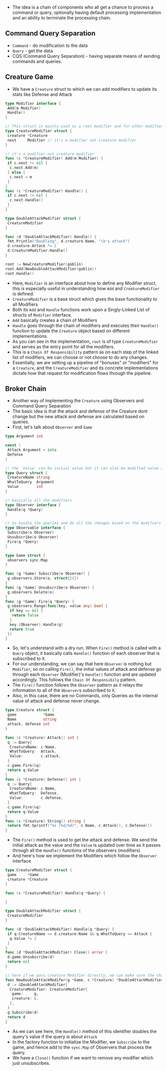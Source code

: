 - The idea is a chain of components who all get a chance to process a command or query, optionally having default processing implementation and an ability to terminate the processing chain.

## Command Query Separation

- `Command` - do modification to the data
- `Query` - get the data
- CQS (Command Query Separation) - having separate means of sending commands and queries.

## Creature Game

- We have a `Creature` struct to which we can add modifiers to update its stats like Defense and Attack

```go
type Modifier interface {
 Add(m Modifier)
 Handle()
}

// This struct is mainly used as a root modifier and for other modifiers to inherit Add() function
type CreatureModifier struct {
 creature *Creature
 next     Modifier // it's a modifier not creature modifier
}

// it's a modifier not creature modifier
func (c *CreatureModifier) Add(m Modifier) {
 if c.next != nil {
  c.next.Add(m)
 } else {
  c.next = m
 }
}
func (c *CreatureModifier) Handle() {
 if c.next != nil {
  c.next.Handle()
 }
}

type DoubleAttackModifier struct {
 CreatureModifier
}

func (d *DoubleAttackModifier) Handle() {
 fmt.Println("Doubling", d.creature.Name, "\b's attack")
 d.creature.Attack *= 2
 d.CreatureModifier.Handle()
}

root := NewCreatureModifier(goblin)
root.Add(NewDoubleAttackModifier(goblin))
root.Handle()
```

- Here, `Modifier` is an interface about how to define any Modifier struct, this is especially useful in understanding how `Add` and `CreatureModifier` is defined.
- `CreatureModifier` is a base struct which gives the base functionality to all Modifiers
- Both its `Add` and `Handle` functions work upon a Singly-Linked List of structs of `Modifier` interface.
- `Add` basically creates a chain of Modifiers
- `Handle` goes through the chain of modifiers and executes their `Handle()` function to update the `Creature` object based on different implementations.
- As you can see in the implementation, `root` is of type `CreatureModifier` and serves as the entry point for all the modifiers.
- This is a `Chain Of Responsibility` pattern as on each step of the linked list of modifiers, we can choose or not choose to do any changes.
- Essentially, we are setting up a pipeline of "bonuses" or "modifiers" for a `Creature`, and the `CreatureModifier` and its concrete implementations dictate how that request for modification flows through the pipeline.

## Broker Chain

- Another way of implementing the `Creature` using Observers and Command Query Separation
- The basic idea is that the attack and defense of the Creature dont change but the new attack and defense are calculated based on queries.
- First, let's talk about `Observer` and `Game`

```go
type Argument int

const (
 Attack Argument = iota
 Defense
)

// the `Value` can be initial value but it can also be modified value after going through modifiers
type Query struct {
 CreatureName string
 WhatToQuery  Argument
 Value        int
}

// basically all the modifiers
type Observer interface {
 Handle(q *Query)
}

// to handle the queries and do all the changes based on the modifiers
type Observable interface {
 Subscribe(o Observer)
 Unsubscribe(o Observer)
 Fire(q *Query)
}

type Game struct {
 observers sync.Map
}

func (g *Game) Subscribe(o Observer) {
 g.observers.Store(o, struct{}{})
}
func (g *Game) Unsubscribe(o Observer) {
 g.observers.Delete(o)
}
func (g *Game) Fire(q *Query) {
 g.observers.Range(func(key, value any) bool {
  if key == nil {
   return false
  }
  key.(Observer).Handle(q)
  return true
 })
}
```

- So, let's understand with a dry run. When `Fire()` method is called with a `Query` object, it basically calls `Handle()` function of each observer that is subscribed to it.
- For our understanding, we can say that here `Observer` is nothing but `Modifier`, so on calling `Fire()`, the initial values of attack and defense go through each `Observer` (Modifier)'s `Handle()` function and are updated accordingly. This follows the `Chain Of Responsibily` pattern.
- The `Fire()` function follows the `Observer` pattern as it relays the information to all of the `Observer`s subscribed to it.
- Also, in this case, there are no Commands, only Queries as the internal value of attack and defense never change.

```go
type Creature struct {
 game            *Game
 Name            string
 attack, defense int
}

func (c *Creature) Attack() int {
 q := Query{
  CreatureName: c.Name,
  WhatToQuery:  Attack,
  Value:        c.attack,
 }
 c.game.Fire(&q)
 return q.Value
}
func (c *Creature) Defense() int {
 q := Query{
  CreatureName: c.Name,
  WhatToQuery:  Defense,
  Value:        c.defense,
 }
 c.game.Fire(&q)
 return q.Value
}
func (c *Creature) String() string {
 return fmt.Sprintf("%s (%d/%d)", c.Name, c.Attack(), c.Defense())
}
```

- The `Fire()` method is used to get the attack and defense. We send the initial attack as the value and the `Value` is updated over time as it passes through all the `Handle()` functions of the observers (modifiers)
- And here's how we implement the Modifiers which follow the `Observer` interface

```go
type CreatureModifier struct {
 game     *Game
 creature *Creature
}

func (c *CreatureModifier) Handle(q *Query) {

}

type DoubleAttackModifier struct {
 CreatureModifier
}

func (d *DoubleAttackModifier) Handle(q *Query) {
 if q.CreatureName == d.creature.Name && q.WhatToQuery == Attack {
  q.Value *= 2
 }
}
func (d *DoubleAttackModifier) Close() error {
 d.game.Unsubscribe(d)
 return nil
}

// here if we pass creature Modifier directly, we can make sure the changes are only being done for one creature
func NewDoubleAttackModifer(g *Game, c *Creature) *DoubleAttackModifier {
 d := &DoubleAttackModifier{
  CreatureModifier: CreatureModifier{
   game:     g,
   creature: c,
  },
 }
 g.Subscribe(d)
 return d
}
```

- As we can see here, the `Handle()` method of this identifier doubles the query's value if the query is about `Attack`
- In the factory function to initialize the Modifier, we `Subscribe` to the game, and hence add to the `sync.Map` of Observers that process the query.
- We have a `Close()` function if we want to remove any modifier which just unsubscribes.

